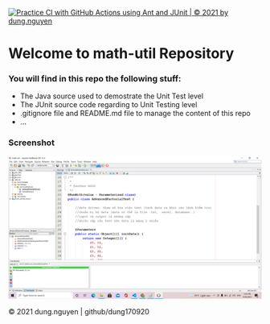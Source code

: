 [![Practice CI with GitHub Actions using Ant and JUnit | © 2021 by dung.nguyen](https://github.com/dung170920/math-util/actions/workflows/math-util-ci.yml/badge.svg)](https://github.com/dung170920/math-util/actions/workflows/math-util-ci.yml)

# Welcome to math-util Repository

### You will find in this repo the following stuff:
* The Java source used to demostrate the Unit Test level
* The JUnit source code regarding to Unit Testing level
* .gitignore file and README.md file to manage the content of this repo
* ...

### Screenshot 
![](https://github.com/dung170920/math-util/blob/main/images/math-util.png)

© 2021 dung.nguyen | github/dung170920